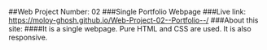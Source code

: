 ##Web Project Number: 02
###Single Portfolio Webpage
###Live link: https://moloy-ghosh.github.io/Web-Project-02--Portfolio--/
###About this site:
####It is a single webpage. Pure HTML and CSS are used. It is also responsive.
